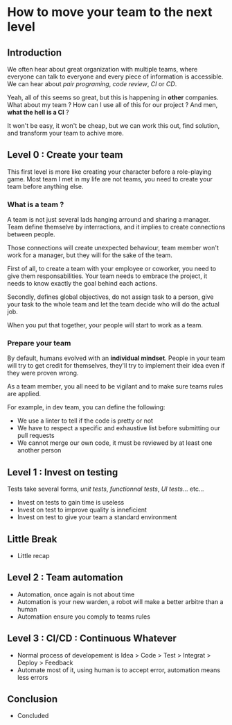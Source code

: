 # How to move your team to the next level

## Introduction

We often hear about great organization with multiple teams, where everyone can
talk to everyone and every piece of information is accessible. We can hear about
*pair programing*, *code review*, *CI* or *CD*.

Yeah, all of this seems so great, but this is happening in **other** companies.
What about my team ? How can I use all of this for our project ? And men, **what
the hell is a CI** ?

It won't be easy, it won't be cheap, but we can work this out, find solution,
and transform your team to achive more.

## Level 0 : Create your team

This first level is more like creating your character before a role-playing
game. Most team I met in my life are not teams, you need to create your team
before anything else.

### What is a team ?

A team is not just several lads hanging arround and sharing a manager. Team
define themselve by interractions, and it implies to create connections between
people.

Those connections will create unexpected behaviour, team member won't work for a
manager, but they will for the sake of the team.

First of all, to create a team with your employee or coworker, you need to give
them responsabilities. Your team needs to embrace the project, it needs to know
exactly the goal behind each actions.

Secondly, defines global objectives, do not assign task to a person, give your
task to the whole team and let the team decide who will do the actual job.

When you put that together, your people will start to work as a team.

### Prepare your team

By default, humans evolved with an **individual mindset**. People in your team
will try to get credit for themselves, they'll try to implement their idea even
if they were proven wrong.

As a team member, you all need to be vigilant and to make sure teams rules are
applied.

For example, in dev team, you can define the following:

* We use a linter to tell if the code is pretty or not
* We have to respect a specific and exhaustive list before submitting our pull
  requests
* We cannot merge our own code, it must be reviewed by at least one another
  person

## Level 1 : Invest on testing

Tests take several forms, *unit tests*, *functionnal tests*, *UI tests*...
etc...

* Invest on tests to gain time is useless
* Invest on test to improve quality is inneficient
* Invest on test to give your team a standard environment

## Little Break

* Little recap

## Level 2 : Team automation

* Automation, once again is not about time
* Automation is your new warden, a robot will make a better arbitre than a human
* Automatiion ensure you comply to teams rules

## Level 3 : CI/CD : Continuous Whatever

* Normal process of developement is Idea > Code > Test > Integrat > Deploy > Feedback
* Automate most of it, using human is to accept error, automation means less errors

## Conclusion

* Concluded
